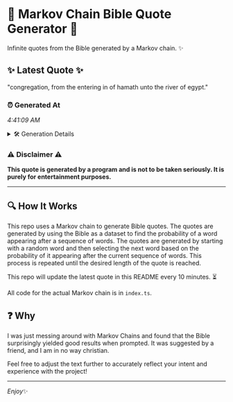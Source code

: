 # 📖 Markov Chain Bible Quote Generator 📖

Infinite quotes from the Bible generated by a Markov chain. ✨

## ✨ Latest Quote ✨
"congregation, from the entering in of hamath unto the river of egypt."

### ⏰ Generated At
*4:41:09 AM*

<details>
    <summary>🛠️ Generation Details</summary>
    <p>
        <strong>🌱 Seed:</strong> congregation,<br>
        <strong>🔄 Iterations:</strong> 11<br>
        <strong>📜 Context History:</strong><br>[ congregation, ]: from<br>[ congregation,, from ]: the<br>[ congregation,, from, the ]: entering<br>[ congregation,, from, the, entering ]: in<br>[ congregation,, from, the, entering, in ]: of<br>[ congregation,, from, the, entering, in, of ]: hamath<br>[ from, the, entering, in, of, hamath ]: unto<br>[ the, entering, in, of, hamath, unto ]: the<br>[ entering, in, of, hamath, unto, the ]: river<br>[ in, of, hamath, unto, the, river ]: of<br>[ of, hamath, unto, the, river, of ]: egypt.<br>
    </p>
</details>

### ⚠️ Disclaimer ⚠️
**This quote is generated by a program and is not to be taken seriously. It is purely for entertainment purposes.**

---

## 🔍 How It Works

This repo uses a Markov chain to generate Bible quotes. The quotes are generated by using the Bible as a dataset to find the probability of a word appearing after a sequence of words. The quotes are generated by starting with a random word and then selecting the next word based on the probability of it appearing after the current sequence of words. This process is repeated until the desired length of the quote is reached.

This repo will update the latest quote in this README every 10 minutes. ⏳

All code for the actual Markov chain is in `index.ts`.

## ❓ Why

I was just messing around with Markov Chains and found that the Bible surprisingly yielded good results when prompted. 
It was suggested by a friend, and I am in no way christian.

Feel free to adjust the text further to accurately reflect your intent and experience with the project!

---

*Enjoy*✨
